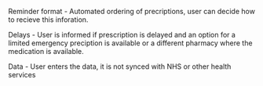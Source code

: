 Reminder format - Automated ordering of precriptions, user can decide how to recieve this inforation.

Delays - User is informed if prescription is delayed and an option for a limited emergency preciption is available or a different pharmacy where the medication is available.

Data - User enters the data, it is not synced with NHS or other health services
